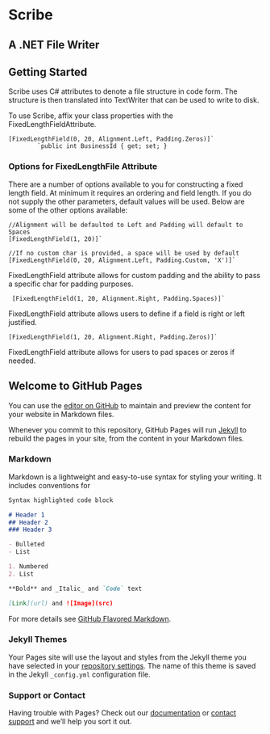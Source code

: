 # Scribe
## A .NET File Writer 

## Getting Started
  Scribe uses C# attributes to denote a file structure in code form. The structure is then translated into TextWriter that can be used to write to disk.

  To use Scribe, affix your class properties with the FixedLengthFieldAttribute.
```
[FixedLengthField(0, 20, Alignment.Left, Padding.Zeros)]`
        `public int BusinessId { get; set; }
```
### Options for FixedLengthFile Attribute

 There are a number of options available to you for constructing a fixed length field. At minimum it requires an ordering and field length. If you do not supply the other parameters, default values will be used. Below are some of the other options available:
 
 ```
 //Alignment will be defaulted to Left and Padding will default to Spaces
 [FixedLengthField(1, 20)]`
 ```
 
 ```
 //If no custom char is provided, a space will be used by default
 [FixedLengthField(0, 20, Alignment.Left, Padding.Custom, 'X')]`
 ```
  FixedLengthField attribute allows for custom padding and the ability to pass a specific char for padding purposes.
  
  ```
   [FixedLengthField(1, 20, Alignment.Right, Padding.Spaces)]`
  ```
  FixedLengthField attribute allows users to define if a field is right or left justified. 
  
  ```
  [FixedLengthField(1, 20, Alignment.Right, Padding.Zeros)]`
  ```
  FixedLengthField attribute allows for users to pad spaces or zeros if needed.
  
  
## Welcome to GitHub Pages

You can use the [editor on GitHub](https://github.com/elliotschroeder/Scribe/edit/master/README.md) to maintain and preview the content for your website in Markdown files.

Whenever you commit to this repository, GitHub Pages will run [Jekyll](https://jekyllrb.com/) to rebuild the pages in your site, from the content in your Markdown files.

### Markdown

Markdown is a lightweight and easy-to-use syntax for styling your writing. It includes conventions for

```markdown
Syntax highlighted code block

# Header 1
## Header 2
### Header 3

- Bulleted
- List

1. Numbered
2. List

**Bold** and _Italic_ and `Code` text

[Link](url) and ![Image](src)
```

For more details see [GitHub Flavored Markdown](https://guides.github.com/features/mastering-markdown/).

### Jekyll Themes

Your Pages site will use the layout and styles from the Jekyll theme you have selected in your [repository settings](https://github.com/elliotschroeder/Scribe/settings). The name of this theme is saved in the Jekyll `_config.yml` configuration file.

### Support or Contact

Having trouble with Pages? Check out our [documentation](https://help.github.com/categories/github-pages-basics/) or [contact support](https://github.com/contact) and we’ll help you sort it out.
